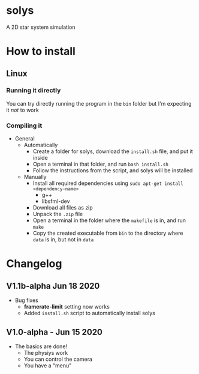 # solys
A 2D star system simulation

# How to install
## Linux
### Running it directly
You can try directly running the program in the `bin` folder but I'm expecting it *not* to work

### Compiling it
* General
	* Automatically
		* Create a folder for solys, download the `install.sh` file, and put it inside
		* Open a terminal in that folder, and run `bash install.sh`
		* Follow the instructions from the script, and solys will be installed
	* Manually
		* Install all required dependencies using `sudo apt-get install <dependency-name>`
			* g++
			* libsfml-dev
		* Download all files as zip
		* Unpack the `.zip` file
		* Open a terminal in the folder where the `makefile` is in, and run `make`
		* Copy the created executable from `bin` to the directory where `data` is in, but not in `data`

# Changelog
## V1.1b-alpha Jun 18 2020
* Bug fixes
	* **framerate-limit** setting now works
	* Added `install.sh` script to automatically install solys
## V1.0-alpha - Jun 15 2020
* The basics are done!
    * The physiys work
    * You can control the camera
    * You have a "menu"
